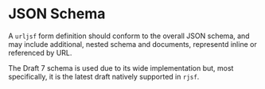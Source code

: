 # JSON Schema

A `urljsf` form definition should conform to the overall JSON schema, and may include
additional, nested schema and documents, representd inline or referenced by URL.

The Draft 7 schema is used due to its wide implementation but, most specifically, it is
the latest draft natively supported in `rjsf`.

```{jsonschema} ../../js/schema/v0/form.schema.json

```
